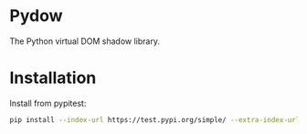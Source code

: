 # Pydow
The Python virtual DOM shadow library.

# Installation
Install from pypitest:

``` bash
pip install --index-url https://test.pypi.org/simple/ --extra-index-url https://pypi.python.org/pypi pydow==0.0.{version}
```
